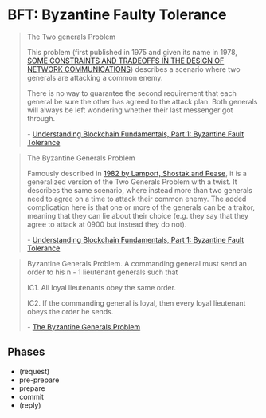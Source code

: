 # BFT: Byzantine Faulty Tolerance


> The Two generals Problem
>
> This problem (first published in 1975 and given its name in 1978, [SOME CONSTRAINTS AND TRADEOFFS IN THE DESIGN OF NETWORK COMMUNICATIONS](http://hydra.infosys.tuwien.ac.at/teaching/courses/AdvancedDistributedSystems/download/1975_Akkoyunlu,%20Ekanadham,%20Huber_Some%20constraints%20and%20tradeoffs%20in%20the%20design%20of%20network%20communications.pdf)) describes a scenario where two generals are attacking a common enemy.
>
> There is no way to guarantee the second requirement that each general be sure the other has agreed to the attack plan. Both generals will always be left wondering whether their last messenger got through.
>
> \- [Understanding Blockchain Fundamentals, Part 1: Byzantine Fault Tolerance](https://medium.com/loom-network/understanding-blockchain-fundamentals-part-1-byzantine-fault-tolerance-245f46fe8419)


> The Byzantine Generals Problem
>
> Famously described in [1982 by Lamport, Shostak and Pease](http://citeseerx.ist.psu.edu/viewdoc/download?doi=10.1.1.126.9525&rep=rep1&type=pdf), it is a generalized version of the Two Generals Problem with a twist. It describes the same scenario, where instead more than two generals need to agree on a time to attack their common enemy. The added complication here is that one or more of the generals can be a traitor, meaning that they can lie about their choice (e.g. they say that they agree to attack at 0900 but instead they do not).
>
> \- [Understanding Blockchain Fundamentals, Part 1: Byzantine Fault Tolerance](https://medium.com/loom-network/understanding-blockchain-fundamentals-part-1-byzantine-fault-tolerance-245f46fe8419)


> Byzantine Generals Problem. A commanding general must send an order to his n - 1 lieutenant generals such that
>
> IC1. All loyal lieutenants obey the same order.
>
> IC2. If the commanding general is loyal, then every loyal lieutenant obeys the order he sends.
>
> \- [The Byzantine Generals Problem](http://citeseerx.ist.psu.edu/viewdoc/download?doi=10.1.1.126.9525&rep=rep1&type=pdf)

## Phases

* (request)
* pre-prepare
* prepare
* commit
* (reply)
